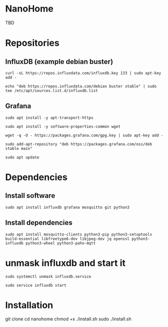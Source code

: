# NanoHome

TBD


# Repositories

## InfluxDB (example debian buster)

`curl -sL https://repos.influxdata.com/influxdb.key 133 | sudo apt-key add -`

`echo "deb https://repos.influxdata.com/debian buster stable" | sudo tee /etc/apt/sources.list.d/influxdb.list`


## Grafana
`sudo apt install -y apt-transport-https`

`sudo apt install -y software-properties-common wget`

`wget -q -O - https://packages.grafana.com/gpg.key | sudo apt-key add -`

`sudo add-apt-repository "deb https://packages.grafana.com/oss/deb stable main"`

`sudo apt update`

# Dependencies

## Install software
`sudo apt install influxdb grafana mosquitto git python3`

## Install dependencies
`sudo apt install mosquitto-clients python3-pip python3-setuptools build-essential libfreetype6-dev libjpeg-dev jq openssl python3-influxdb python3-wheel python3-paho-mqtt`

# unmask influxdb and start it
`sudo systemctl unmask influxdb.service`

`sudo service influxdb start`

# Installation

git clone
cd nanohome
chmod +x ./install.sh
sudo ./install.sh

